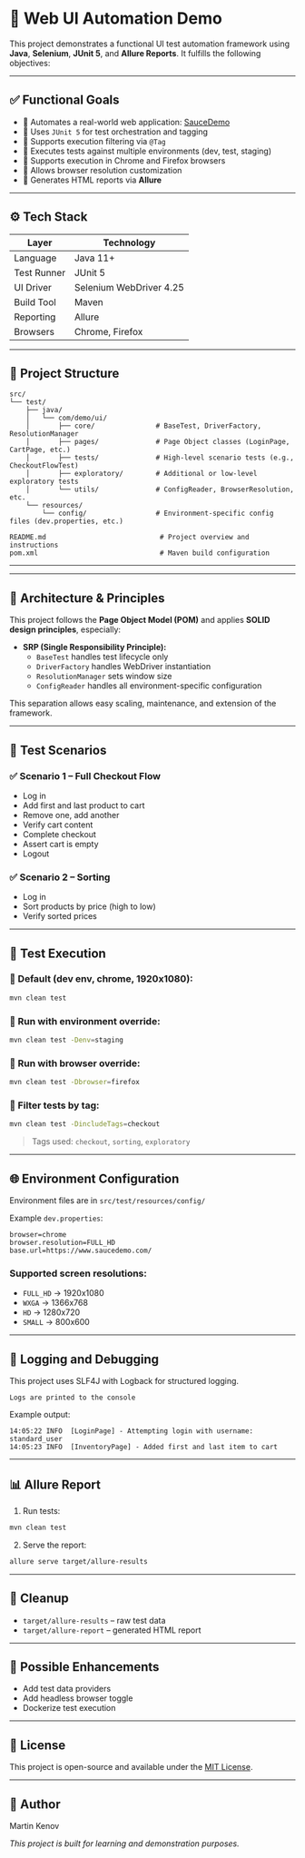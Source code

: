 # 🧪 Web UI Automation Demo

This project demonstrates a functional UI test automation framework using **Java**, **Selenium**, **JUnit 5**, and **Allure Reports**. It fulfills the following objectives:

---

## ✅ Functional Goals

- 🔹 Automates a real-world web application: [SauceDemo](https://www.saucedemo.com/)
- 🔹 Uses `JUnit 5` for test orchestration and tagging
- 🔹 Supports execution filtering via `@Tag`
- 🔹 Executes tests against multiple environments (dev, test, staging)
- 🔹 Supports execution in Chrome and Firefox browsers
- 🔹 Allows browser resolution customization
- 🔹 Generates HTML reports via **Allure**

---

## ⚙️ Tech Stack

| Layer        | Technology           |
|--------------|----------------------|
| Language     | Java 11+             |
| Test Runner  | JUnit 5              |
| UI Driver    | Selenium WebDriver 4.25 |
| Build Tool   | Maven                |
| Reporting    | Allure               |
| Browsers     | Chrome, Firefox      |

---

## 🧭 Project Structure

```
src/
└── test/
    ├── java/
    │   └── com/demo/ui/
    │       ├── core/               # BaseTest, DriverFactory, ResolutionManager
    │       ├── pages/              # Page Object classes (LoginPage, CartPage, etc.)
    │       ├── tests/              # High-level scenario tests (e.g., CheckoutFlowTest)
    │       ├── exploratory/        # Additional or low-level exploratory tests
    │       └── utils/              # ConfigReader, BrowserResolution, etc.
    └── resources/
        └── config/                 # Environment-specific config files (dev.properties, etc.)

README.md                            # Project overview and instructions
pom.xml                              # Maven build configuration

```

---

---

## 🧱 Architecture & Principles

This project follows the **Page Object Model (POM)** and applies **SOLID design principles**, especially:

- **SRP (Single Responsibility Principle):**
    - `BaseTest` handles test lifecycle only
    - `DriverFactory` handles WebDriver instantiation
    - `ResolutionManager` sets window size
    - `ConfigReader` handles all environment-specific configuration

This separation allows easy scaling, maintenance, and extension of the framework.

---

## 🧪 Test Scenarios

### ✅ Scenario 1 – Full Checkout Flow
- Log in
- Add first and last product to cart
- Remove one, add another
- Verify cart content
- Complete checkout
- Assert cart is empty
- Logout

### ✅ Scenario 2 – Sorting
- Log in
- Sort products by price (high to low)
- Verify sorted prices

---

## 🚀 Test Execution

### 🔹 Default (dev env, chrome, 1920x1080):
```bash
mvn clean test
```

### 🔹 Run with environment override:
```bash
mvn clean test -Denv=staging
```

### 🔹 Run with browser override:
```bash
mvn clean test -Dbrowser=firefox
```

### 🔹 Filter tests by tag:
```bash
mvn clean test -DincludeTags=checkout
```

> Tags used: `checkout`, `sorting`, `exploratory`

---

## 🌐 Environment Configuration

Environment files are in `src/test/resources/config/`

Example `dev.properties`:
```properties
browser=chrome
browser.resolution=FULL_HD
base.url=https://www.saucedemo.com/
```

### Supported screen resolutions:
- `FULL_HD` → 1920x1080
- `WXGA` → 1366x768
- `HD` → 1280x720
- `SMALL` → 800x600

---

## 📂 Logging and Debugging

This project uses SLF4J with Logback for structured logging.

    Logs are printed to the console

Example output:
```
14:05:22 INFO  [LoginPage] - Attempting login with username: standard_user
14:05:23 INFO  [InventoryPage] - Added first and last item to cart
```
---

## 📊 Allure Report

1. Run tests:
```bash
mvn clean test
```

2. Serve the report:
```bash
allure serve target/allure-results
```

---

## 🧹 Cleanup

- `target/allure-results` – raw test data
- `target/allure-report` – generated HTML report

---

## 🧠 Possible Enhancements

- Add test data providers
- Add headless browser toggle
- Dockerize test execution

---

## 📄 License

This project is open-source and available under the [MIT License](LICENSE).

---

## 👤 Author
Martin Kenov

_This project is built for learning and demonstration purposes._
